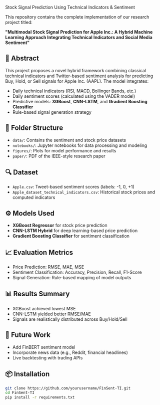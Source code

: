 Stock Signal Prediction Using Technical Indicators & Sentiment

This repository contains the complete implementation of our research project titled:

**"Multimodal Stock Signal Prediction for Apple Inc.: A Hybrid Machine Learning Approach Integrating Technical Indicators and Social Media Sentiment"**

## 📘 Abstract

This project proposes a novel hybrid framework combining classical technical indicators and Twitter-based sentiment analysis for predicting Buy, Hold, or Sell signals for Apple Inc. (AAPL). The model integrates:

- Daily technical indicators (RSI, MACD, Bollinger Bands, etc.)
- Daily sentiment scores (calculated using the VADER model)
- Predictive models: **XGBoost**, **CNN-LSTM**, and **Gradient Boosting Classifier**
- Rule-based signal generation strategy

## 📁 Folder Structure

- `data/`: Contains the sentiment and stock price datasets
- `notebooks/`: Jupyter notebooks for data processing and modeling
- `figures/`: Plots for model performance and results
- `paper/`: PDF of the IEEE-style research paper

## 🔍 Dataset

- `Apple.csv`: Tweet-based sentiment scores (labels: -1, 0, +1)
- `Apple_dataset_technical_indicators.csv`: Historical stock prices and computed indicators

## ⚙️ Models Used

- **XGBoost Regressor** for stock price prediction
- **CNN-LSTM Hybrid** for deep learning-based price prediction
- **Gradient Boosting Classifier** for sentiment classification

## 📈 Evaluation Metrics

- Price Prediction: RMSE, MAE, MSE
- Sentiment Classification: Accuracy, Precision, Recall, F1-Score
- Signal Generation: Rule-based mapping of model outputs

## 📊 Results Summary

- XGBoost achieved lowest MSE
- CNN-LSTM yielded better RMSE/MAE
- Signals are realistically distributed across Buy/Hold/Sell

## 🧠 Future Work

- Add FinBERT sentiment model
- Incorporate news data (e.g., Reddit, financial headlines)
- Live backtesting with trading APIs

## 📦 Installation

```bash
git clone https://github.com/yourusername/FinSent-TI.git
cd FinSent-TI
pip install -r requirements.txt
